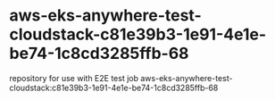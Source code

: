 # aws-eks-anywhere-test-cloudstack-c81e39b3-1e91-4e1e-be74-1c8cd3285ffb-68
repository for use with E2E test job aws-eks-anywhere-test-cloudstack:c81e39b3-1e91-4e1e-be74-1c8cd3285ffb-68
